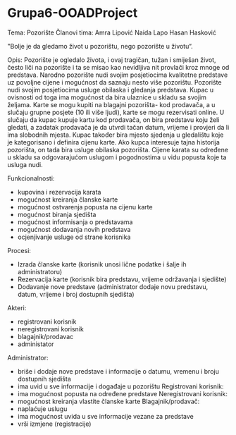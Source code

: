 # Grupa6-OOADProject

Tema: Pozorište
Članovi tima: Amra Lipović
              Naida Lapo
              Hasan Hasković

"Bolje je da gledamo život u pozorištu, nego pozorište u životu“.

Opis: 
Pozorište je ogledalo života, i ovaj tragičan, tužan i smiješan život, često liči na 
pozorište i ta se misao kao nevidljiva nit provlači kroz mnoge od predstava.
Narodno pozorište nudi svojim posjetiocima kvalitetne predstave uz povoljne cijene i 
mogućnost da saznaju nesto više pozorištu. Pozorište nudi svojim posjetiocima usluge obilaska i gledanja predstava. 
Kupac u ovisnosti od toga ima mogućnost da bira ulaznice u skladu sa svojim 
željama. Karte se mogu kupiti na blagajni pozorišta- kod prodavača, a u slučaju 
grupne posjete (10 ili više ljudi), karte se mogu rezervisati online.
U slučaju da kupac kupuje kartu kod prodavača, on bira predstavu koju želi gledati, a 
zadatak prodavača je da utvrdi tačan datum, vrijeme i provjeri da li ima slobodnih 
mjesta. Kupac također bira mjesto sjedenja u gledalištu koje je kategorisano i 
definira cijenu karte. 
Ako kupca interesuje tajna historija pozorišta, on tada bira usluge obilaska pozorišta.
Cijene karata su određene u skladu sa odgovarajućom uslugom i pogodnostima u 
vidu popusta koje ta usluga nudi.

Funkcionalnosti: 
- kupovina i rezervacija karata
- mogućnost kreiranja članske karte
- mogućnost ostvarenja popusta na cijenu karte
- mogućnost biranja sjedišta 
- mogućnost informisanja o predstavama
- mogućnost dodavanja novih predstava 
- ocjenjivanje usluge od strane korisnika

Procesi: 
- Izrada članske karte
(korisnik unosi lične podatke i šalje ih administratoru)
- Rezervacija karte 
(korisnik bira predstavu, vrijeme održavanja i sjedište)
- Dodavanje nove predstave
(administrator dodaje novu predstavu, datum, vrijeme i broj dostupnih sjedišta) 

Akteri: 
- registrovani korisnik
- neregistrovani korisnik
- blagajnik/prodavac
- administator

Administrator:
- briše i dodaje nove predstave i informacije o datumu, vremenu i broju dostupnih 
sjedišta
- ima uvid u sve informacije i događaje u pozorištu
Registrovani korisnik:
- ima mogućnost popusta na određene predstave
Neregistrovani korisnik: 
- mogućnost kreiranja vlastite članske karte 
Blagajnik/prodavač: 
- naplaćuje uslugu
- ima mogućnost uvida u sve informacije vezane za predstave
- vrši izmjene (registracije)
